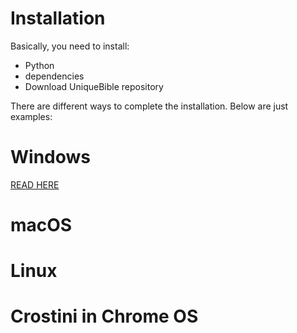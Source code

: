# Installation

Basically, you need to install:

* Python<br>
* dependencies<br>
* Download UniqueBible repository

There are different ways to complete the installation.  Below are just examples:

# Windows

<a href="">READ HERE</a>

# macOS

# Linux

# Crostini in Chrome OS
